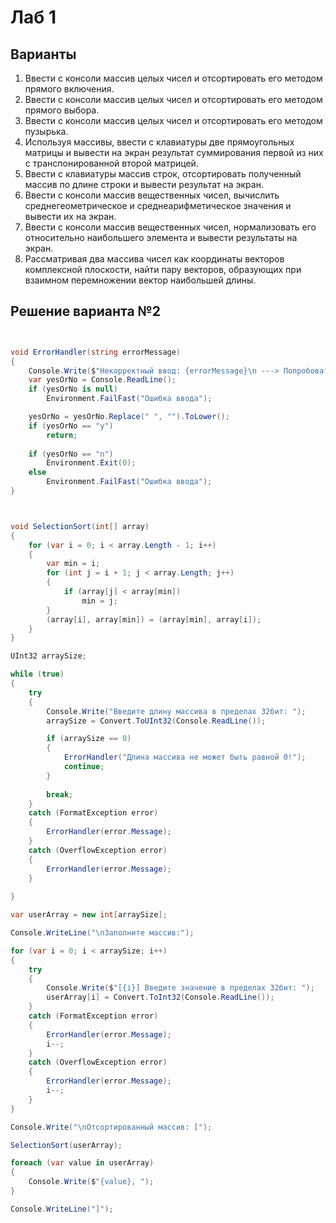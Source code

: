 # Лаб 1

## Варианты

1.  Ввести с консоли массив целых чисел и отсортировать его методом
прямого включения.
2.  Ввести с консоли массив целых чисел и отсортировать его методом
прямого выбора.
3.  Ввести с консоли массив целых чисел и отсортировать его методом
пузырька.
4.  Используя массивы, ввести с клавиатуры две прямоугольных
матрицы и вывести на экран результат суммирования первой из них
с транспонированной второй матрицей.
5.  Ввести с клавиатуры массив строк, отсортировать полученный
массив по длине строки и вывести результат на экран.
6.  Ввести с консоли массив вещественных чисел, вычислить
среднегеометрическое и среднеарифметическое значения и вывести
их на экран.
7.  Ввести с консоли массив вещественных чисел, нормализовать его
относительно наибольшего элемента и вывести результаты на экран.
8.  Рассматривая два массива чисел как координаты векторов
комплексной плоскости, найти пару векторов, образующих при
взаимном перемножении вектор наибольшей длины.

## Решение варианта №2

```C#


void ErrorHandler(string errorMessage)
{
    Console.Write($"Некорректный ввод: {errorMessage}\n ---> Попробовать снова или выйти из программы? [y/n]: ");
    var yesOrNo = Console.ReadLine();
    if (yesOrNo is null)
        Environment.FailFast("Ошибка ввода");

    yesOrNo = yesOrNo.Replace(" ", "").ToLower();
    if (yesOrNo == "y")
        return;
    
    if (yesOrNo == "n")
        Environment.Exit(0);
    else
        Environment.FailFast("Ошибка ввода");
}



void SelectionSort(int[] array)
{
    for (var i = 0; i < array.Length - 1; i++) 
    {
        var min = i; 
        for (int j = i + 1; j < array.Length; j++)
        {
            if (array[j] < array[min]) 
                min = j;      
        }
        (array[i], array[min]) = (array[min], array[i]);
    }
}

UInt32 arraySize;

while (true)
{
    try
    {
        Console.Write("Введите длину массива в пределах 32бит: ");
        arraySize = Convert.ToUInt32(Console.ReadLine());

        if (arraySize == 0)
        {
            ErrorHandler("Длина массива не может быть равной 0!");
            continue;
        }
        
        break;
    }
    catch (FormatException error)
    {
        ErrorHandler(error.Message);
    }
    catch (OverflowException error)
    {
        ErrorHandler(error.Message);
    }
    
}

var userArray = new int[arraySize];

Console.WriteLine("\nЗаполните массив:");

for (var i = 0; i < arraySize; i++)
{
    try
    {
        Console.Write($"[{i}] Введите значение в пределах 32бит: ");
        userArray[i] = Convert.ToInt32(Console.ReadLine());
    }
    catch (FormatException error)
    {
        ErrorHandler(error.Message);
        i--;
    }
    catch (OverflowException error)
    {
        ErrorHandler(error.Message);
        i--;
    }
}

Console.Write("\nОтсортированный массив: [");

SelectionSort(userArray);

foreach (var value in userArray)
{
    Console.Write($"{value}, ");
}

Console.WriteLine("]");
```
